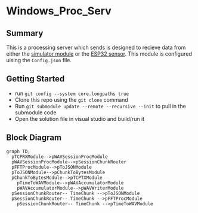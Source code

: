 # Windows_Proc_Serv

## Summary

This is a processing server which sends is designed to recieve data from either the [simulator module](https://github.com/Sense-Scape/Windows_Sensor_Sim/tree/main) or the [ESP32 sensor](https://github.com/Sense-Scape/Acoustic_Sensor_ESP32).
This module is configured uising the ```Config.json``` file. 

## Getting Started

- run `git config --system core.longpaths true`
- Clone this repo using the ```git clone``` command
- Run ```git submodule update --remote --recursive --init``` to pull in the submodule code
- Open the solution file in visual studio and build/run it

## Block Diagram

``` mermaid 
graph TD; 
  pTCPRXModule-->pWAVSessionProcModule
  pWAVSessionProcModule-->pSessionChunkRouter
  pFFTProcModule-->pToJSONModule
  pToJSONModule-->pChunkToBytesModule
  pChunkToBytesModule-->pTCPTXModule
  	pTimeToWAVModule-->pWAVAccumulatorModule
  	pWAVAccumulatorModule-->pWAVWriterModule
  pSessionChunkRouter-- TimeChunk -->pToJSONModule
  pSessionChunkRouter-- TimeChunk -->pFFTProcModule
  	pSessionChunkRouter-- TimeChunk -->pTimeToWAVModule
```